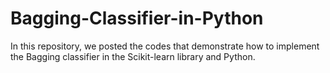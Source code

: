 # Bagging-Classifier-in-Python
In this repository, we posted the codes that demonstrate how to implement the Bagging classifier in the Scikit-learn library and Python.
